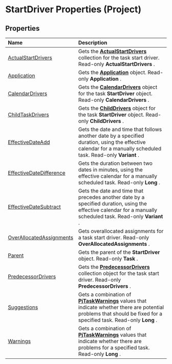 
# StartDriver Properties (Project)

## Properties



|**Name**|**Description**|
|:-----|:-----|
|[ActualStartDrivers](c94eaf28-4e4b-9d5b-b4b9-87b16c17f2ed.md)|Gets the  **[ActualStartDrivers](b9a76aed-576f-e7df-3884-c8d3fcecf210.md)** collection for the task start driver. Read-only **ActualStartDrivers** .|
|[Application](8c2f9095-da3f-2d72-9974-5b98fdf9fca7.md)|Gets the  **[Application](8eb91712-7784-a102-38c0-19bb056c27e9.md)** object. Read-only **Application** .|
|[CalendarDrivers](4a75e2ef-f65a-8310-210b-4918a1aea907.md)|Gets the  **[CalendarDrivers](86fcfb21-a6d2-68a5-0cb0-d9a57f9028da.md)** object for the task **StartDriver** object. Read-only **CalendarDrivers** .|
|[ChildTaskDrivers](cb57fa92-25c1-6446-d823-c9b38abea65d.md)|Gets the  **[ChildDrivers](5260ab69-f81a-3466-c969-d84a2c60551e.md)** object for the task **StartDriver** object. Read-only **ChildDrivers** .|
|[EffectiveDateAdd](5b2e2c6e-06b9-ebf4-efdb-4ca2e944b7ff.md)|Gets the date and time that follows another date by a specified duration, using the effective calendar for a manually scheduled task. Read-only  **Variant** .|
|[EffectiveDateDifference](9b825839-31de-71f8-9804-015dfd5a293c.md)|Gets the duration between two dates in minutes, using the effective calendar for a manually scheduled task. Read-only  **Long** .|
|[EffectiveDateSubtract](14529bd1-9029-d1bc-60a0-b7863cba4d6d.md)|Gets the date and time that precedes another date by a specified duration, using the effective calendar for a manually scheduled task. Read-only  **Variant** .|
|[OverAllocatedAssignments](bef55fa0-e721-27f6-aa3b-6314aeaef0fa.md)|Gets overallocated assignments for a task start driver. Read-only  **OverAllocatedAssignments** .|
|[Parent](5960cb0b-7831-882b-5885-44ffc811ff42.md)|Gets the parent of the  **StartDriver** object. Read-only **Task** .|
|[PredecessorDrivers](5994a52a-7a60-4710-2c84-c1e982783579.md)|Gets the  **[PredecessorDrivers](a55a655c-3f43-77db-a861-dba8059e3a21.md)** collection object for the task start driver. Read-only **PredecessorDrivers** .|
|[Suggestions](39cfa3ae-ca39-7260-ebe4-a0abe40b3799.md)|Gets a combination of  **[PjTaskWarnings](02bff43f-4459-3c34-5e8f-c441ffefe954.md)** values that indicate whether there are potential problems that should be fixed for a specified task. Read-only **Long** .|
|[Warnings](409c84e2-8307-fb82-af19-fa0e9f6b406b.md)|Gets a combination of  **[PjTaskWarnings](02bff43f-4459-3c34-5e8f-c441ffefe954.md)** values that indicate whether there are problems for a specified task. Read-only **Long** .|
